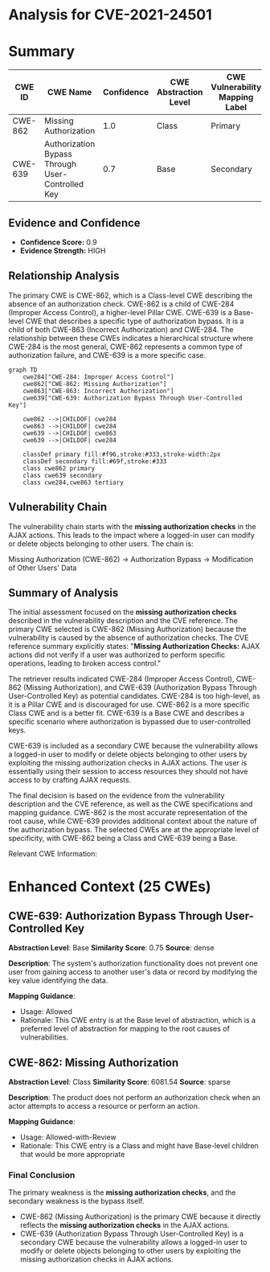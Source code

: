 # Analysis for CVE-2021-24501

# Summary
| CWE ID | CWE Name | Confidence | CWE Abstraction Level | CWE Vulnerability Mapping Label | CWE-Vulnerability Mapping Notes |
|---|---|---|---|---|---|
| CWE-862 | Missing Authorization | 1.0 | Class | Primary | Allowed-with-Review |
| CWE-639 | Authorization Bypass Through User-Controlled Key | 0.7 | Base | Secondary | Allowed |

## Evidence and Confidence

*   **Confidence Score:** 0.9
*   **Evidence Strength:** HIGH

## Relationship Analysis
The primary CWE is CWE-862, which is a Class-level CWE describing the absence of an authorization check. CWE-862 is a child of CWE-284 (Improper Access Control), a higher-level Pillar CWE. CWE-639 is a Base-level CWE that describes a specific type of authorization bypass. It is a child of both CWE-863 (Incorrect Authorization) and CWE-284. The relationship between these CWEs indicates a hierarchical structure where CWE-284 is the most general, CWE-862 represents a common type of authorization failure, and CWE-639 is a more specific case.

```mermaid
graph TD
    cwe284["CWE-284: Improper Access Control"]
    cwe862["CWE-862: Missing Authorization"]
    cwe863["CWE-863: Incorrect Authorization"]
    cwe639["CWE-639: Authorization Bypass Through User-Controlled Key"]

    cwe862 -->|CHILDOF| cwe284
    cwe863 -->|CHILDOF| cwe284
    cwe639 -->|CHILDOF| cwe863
    cwe639 -->|CHILDOF| cwe284

    classDef primary fill:#f96,stroke:#333,stroke-width:2px
    classDef secondary fill:#69f,stroke:#333
    class cwe862 primary
    class cwe639 secondary
    class cwe284,cwe863 tertiary
```

## Vulnerability Chain
The vulnerability chain starts with the **missing authorization checks** in the AJAX actions. This leads to the impact where a logged-in user can modify or delete objects belonging to other users. The chain is:

Missing Authorization (CWE-862) -> Authorization Bypass -> Modification of Other Users' Data

## Summary of Analysis
The initial assessment focused on the **missing authorization checks** described in the vulnerability description and the CVE reference. The primary CWE selected is CWE-862 (Missing Authorization) because the vulnerability is caused by the absence of authorization checks. The CVE reference summary explicitly states: "**Missing Authorization Checks:** AJAX actions did not verify if a user was authorized to perform specific operations, leading to broken access control."

The retriever results indicated CWE-284 (Improper Access Control), CWE-862 (Missing Authorization), and CWE-639 (Authorization Bypass Through User-Controlled Key) as potential candidates. CWE-284 is too high-level, as it is a Pillar CWE and is discouraged for use. CWE-862 is a more specific Class CWE and is a better fit. CWE-639 is a Base CWE and describes a specific scenario where authorization is bypassed due to user-controlled keys.

CWE-639 is included as a secondary CWE because the vulnerability allows a logged-in user to modify or delete objects belonging to other users by exploiting the missing authorization checks in AJAX actions. The user is essentially using their session to access resources they should not have access to by crafting AJAX requests.

The final decision is based on the evidence from the vulnerability description and the CVE reference, as well as the CWE specifications and mapping guidance. CWE-862 is the most accurate representation of the root cause, while CWE-639 provides additional context about the nature of the authorization bypass. The selected CWEs are at the appropriate level of specificity, with CWE-862 being a Class and CWE-639 being a Base.

Relevant CWE Information:

# Enhanced Context (25 CWEs)

## CWE-639: Authorization Bypass Through User-Controlled Key
**Abstraction Level**: Base
**Similarity Score**: 0.75
**Source**: dense

**Description**:
The system's authorization functionality does not prevent one user from gaining access to another user's data or record by modifying the key value identifying the data.

**Mapping Guidance**:
- Usage: Allowed
- Rationale: This CWE entry is at the Base level of abstraction, which is a preferred level of abstraction for mapping to the root causes of vulnerabilities.

## CWE-862: Missing Authorization
**Abstraction Level**: Class
**Similarity Score**: 6081.54
**Source**: sparse

**Description**:
The product does not perform an authorization check when an actor attempts to access a resource or perform an action.

**Mapping Guidance**:
- Usage: Allowed-with-Review
- Rationale: This CWE entry is a Class and might have Base-level children that would be more appropriate
### Final Conclusion

The primary weakness is the **missing authorization checks**, and the secondary weakness is the bypass itself.

*   CWE-862 (Missing Authorization) is the primary CWE because it directly reflects the **missing authorization checks** in the AJAX actions.
*   CWE-639 (Authorization Bypass Through User-Controlled Key) is a secondary CWE because the vulnerability allows a logged-in user to modify or delete objects belonging to other users by exploiting the missing authorization checks in AJAX actions.